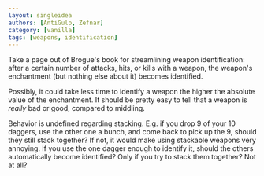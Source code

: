 ```yaml
---
layout: singleidea
authors: [AntiGulp, Zefnar]
category: [vanilla]
tags: [weapons, identification]
---
```

Take a page out of Brogue's book for streamlining weapon identification: after a
certain number of attacks, hits, or kills with a weapon, the weapon's
enchantment (but nothing else about it) becomes identified.

Possibly, it could take less time to identify a weapon the higher the absolute
value of the enchantment. It should be pretty easy to tell that a weapon is
*really* bad or good, compared to middling.

Behavior is undefined regarding stacking. E.g. if you drop 9 of your 10 daggers,
use the other one a bunch, and come back to pick up the 9, should they still
stack together? If not, it would make using stackable weapons very annoying.
If you use the one dagger enough to identify it, should the others automatically
become identified? Only if you try to stack them together? Not at all?
